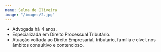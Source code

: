 ```yaml
---
name: Selma de Oliveira
image: "/images/2.jpg"
---
```


* Advogada há 4 anos.
* Especializada em Direito Processual Tributário. 
* Atuação voltada ao Direito Empresarial, tributário, família e cível, nos âmbitos consultivo e contencioso.